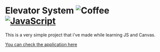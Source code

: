 # Elevator System ![Coffee](https://img.shields.io/badge/%C3%89%20tudo%20culpa-do%20caf%C3%A9-brown?style=for-the-badge) [![JavaScript](https://img.shields.io/badge/JS-yellow?style=for-the-badge)](https://www.nodejs.org/)

This is a very simple project that i've made while learning JS and Canvas.

[You can check the application here](matjsilva.github.io/elevator-js)
